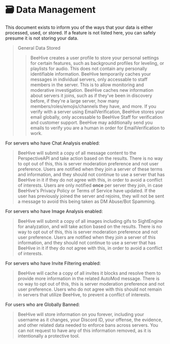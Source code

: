 # 🗃 Data Management

This document exists to inform you of the ways that your data is either processed, used, or stored. If a feature is not listed here, you can safely presume it is not storing your data.

> General Data Stored
>
> > BeeHive creates a user profile to store your personal settings for certain features, such as background profiles for leveling, or playlists for audio. This does not contain any personally identifiable information. BeeHive temporarily caches your messages in individual servers, only accessable to staff members in the server. This is to allow monitoring and moderative investigation. BeeHive caches new information about servers it joins, such as if they've been in discovery before, if they're a large server, how many members/roles/emojis/channels they have, and more. If you verify with a server using EmailVerification, BeeHive stores your email globally, only accessable to BeeHive Staff for verification and customer support. BeeHive may additionally send you emails to verify you are a human in order for EmailVerification to work.

For servers who have Chat Analysis enabled:

> BeeHive will submit a copy of all message content to the PerspectiveAPI and take action based on the results. There is no way to opt out of this, this is server moderation preference and not user preference. Users are notified when they join a server of these terms and information, and they should not continue to use a server that has BeeHive in it if they do not agree with this, in order to avoid a conflict of interests. Users are only notified **once** per server they join, in case BeeHive's Privacy Policy or Terms of Service have updated. If the user has previously joined the server and rejoins, they will not be sent a message to avoid this being taken as DM Abuse/Bot Spamming.

For servers who have Image Analysis enabled:

> BeeHive will submit a copy of all images including gifs to SightEngine for analyzation, and will take action based on the results. There is no way to opt out of this, this is server moderation preference and not user preference. Users are notified when they join a server of this information, and they should not continue to use a server that has BeeHive in it if they do not agree with this, in order to avoid a conflict of interests.

For servers who have Invite Filtering enabled:

> BeeHive will cache a copy of all invites it blocks and resolve them to provide more information in the related AutoMod message. There is no way to opt out of this, this is server moderation preference and not user preference. Users who do not agree with this should not remain in servers that utilize BeeHive, to prevent a conflict of interests.

For users who are Globally Banned:

> BeeHive will store information on you forever, including your username as it changes, your Discord ID, your offense, the evidence, and other related data needed to enforce bans across servers. You can not request to have any of this information removed, as it is intentionally a protective tool.

